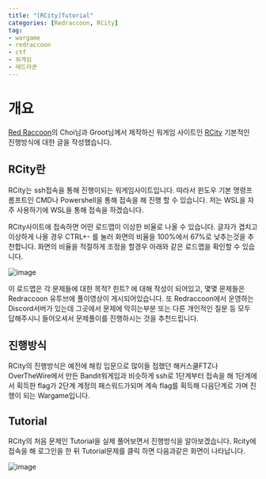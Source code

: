 ```yaml
---
title: "[RCity]Tutorial"
categories: [Redraccoon, RCity]
tag:
- wargame
- redraccoon
- ctf
- 워게임
- 레드라쿤
---
```


# 개요
[Red Raccoon](https://www.youtube.com/@redraccooncorp)의 Choi님과 Groot님께서 제작하신 워게임 사이트인 [RCity](https://ctf.redraccoon.kr/) 기본적인 진행방식에 대한 글을 작성했습니다.


## RCity란
RCity는 ssh접속을 통해 진행이되는 워게임사이트입니다. 따라서 윈도우 기본 명령프롬프트인 CMD나 Powershell을 통해 접속을 해 진행 할 수 있습니다. 저는 WSL을 자주 사용하기에 WSL을 통해 접속을 하겠습니다.

RCity사이트에 접속하면 어떤 로드맵이 이상한 비율로 나올 수 있습니다. 글자가 겹치고 이상하게 나올 경우 CTRL+- 를 눌러 화면의 비율을 100%에서 67%로 낮추는것을 추천합니다. 화면의 비율을 적절하게 조정을 할경우 아래와 같은 로드맵을 확인할 수 있습니다.

![image](https://Jimin0605.github.io/assets/img/Redraccoon/RCity/2.png)


이 로드맵은 각 문제들에 대한 목적? 힌트? 에 대해 작성이 되어있고, 몇몇 문제들은 Redraccoon 유투브에 풀이영상이 게시되어있습니다. 또 Redraccoon에서 운영하는 Discord서버가 있는데 그곳에서 문제에 막히는부분 또는 다른 개인적인 질문 등 모두 답해주시니 들어오셔서 문제풀이를 진행하시는 것을 추천드립니다.


## 진행방식
RCity의 진행방식은 예전에 해킹 입문으로 많이들 접했던 해커스쿨FTZ나 OverTheWire에서 만든 Bandit워게임과 비슷하게 ssh로 1단계부터 접속을 해 1단계에서 획득한 flag가 2단계 계정의 패스워드가되며 계속 flag를 획득해 다음단계로 가며 진행이 되는 Wargame입니다.



## Tutorial
RCity의 처음 문제인 Tutorial을 실제 풀어보면서 진행방식을 알아보겠습니다. Rcity에 접속을 해 로그인을 한 뒤 Tutorial문제를 클릭 하면 다음과같은 화면이 나타납니다.

![image](https://Jimin0605.github.io/assets/img/Redraccoon/RCity/1.png)








